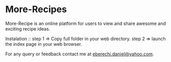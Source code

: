 # More-Recipes
More-Recipe is an online platform for users to view and share awesome and exciting  recipe ideas.

Instalation ::
step 1 => Copy full folder in your web directory.
step 2 => launch the index page in your web browser.

For any query or feedback contact me at eberechi.daniel@yahoo.com.